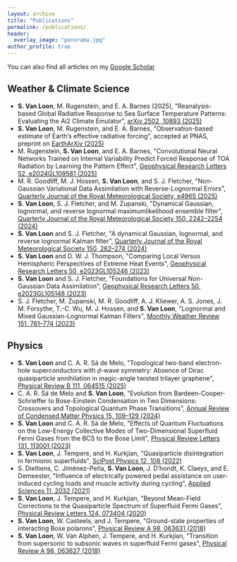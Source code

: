 ```yaml
---
layout: archive
title: "Publications"
permalink: /publications/
header:
  overlay_image: "panorama.jpg"
author_profile: true
---
```


You can also find all articles on my [Google Scholar](https://scholar.google.com/citations?user=6h7ft20AAAAJ&hl=en)

## Weather & Climate Science

* **S. Van Loon**, M. Rugenstein, and E. A. Barnes (2025), "Reanalysis-based Global Radiative Response to Sea Surface
Temperature Patterns: Evaluating the Ai2 Climate Emulator", [arXiv 2502, 10893 (2025)](https://doi.org/10.48550/arXiv.2502.10893)
* **S. Van Loon**, M. Rugenstein, and E. A. Barnes, "Observation-based estimate of Earth’s effective radiative forcing",
accepted at PNAS, preprint on [EarthArXiv (2025)](https://doi.org/10.31223/X5FM8P)
* M. Rugenstein, **S. Van Loon**, and E. A. Barnes, "Convolutional Neural Networks Trained on Internal Variability
Predict Forced Response of TOA Radiation by Learning the Pattern Effect", [Geophysical Research Letters 52,
e2024GL109581 (2025)](https://doi.org/10.1029/2024GL109581)
* M. R. Goodliff, M. J. Hossen, **S. Van Loon**, and S. J. Fletcher, "Non-Gaussian Variational Data Assimilation with
Reverse-Lognormal Errors", [Quarterly Journal of the Royal Meteorological Society, e4965 (2025)](https://doi.org/10.1002/qj.4965)
* **S. Van Loon**, S. J. Fletcher, and M. Zupanski, "Dynamical Gaussian, lognormal, and reverse lognormal maximumlikelihood
ensemble filter", [Quarterly Journal of the Royal Meteorological Society 150, 2242–2254 (2024)](https://doi.org/10.1002/qj.4706)
* **S. Van Loon** and S. J. Fletcher, "A dynamical Gaussian, lognormal, and reverse lognormal Kalman filter", [Quarterly
Journal of the Royal Meteorological Society 150, 262–274 (2024)](https://doi.org/10.1002/qj.4595)
* **S. Van Loon** and D. W. J. Thompson, "Comparing Local Versus Hemispheric Perspectives of Extreme Heat Events",
[Geophysical Research Letters 50, e2023GL105246 (2023)](https://doi.org/10.1029/2023GL105246)
* **S. Van Loon** and S. J. Fletcher, "Foundations for Universal Non-Gaussian Data Assimilation", [Geophysical Research
Letters 50, e2023GL105148 (2023)](https://doi.org/10.1029/2023GL105148)
* S. J. Fletcher, M. Zupanski, M. R. Goodliff, A. J. Kliewer, A. S. Jones, J. M. Forsythe, T.-C. Wu, M. J. Hossen, and
**S. Van Loon**, "Lognormal and Mixed Gaussian-Lognormal Kalman Filters", [Monthly Weather Review 151, 761–774
(2023)](https://doi.org/10.1175/MWR-D-22-0072.1)


## Physics
* **S. Van Loon** and C. A. R. Sá de Melo, "Topological two-band electron-hole superconductors with 𝑑-wave symmetry:
Absence of Dirac quasiparticle annihilation in magic-angle twisted trilayer graphene", [Physical Review B 111, 064515
(2025)](https://doi.org/10.1103/PhysRevB.111.064515)
* C. A. R. Sá de Melo and **S. Van Loon**, "Evolution from Bardeen-Cooper-Schrieffer to Bose-Einstein Condensation
in Two Dimensions: Crossovers and Topological Quantum Phase Transitions", [Annual Review of Condensed Matter
Physics 15, 109–129 (2024)](https://doi.org/10.1146/annurev-conmatphys-032922-115341)
* **S. Van Loon** and C. A. R. Sá de Melo, "Effects of Quantum Fluctuations on the Low-Energy Collective Modes of
Two-Dimensional Superfluid Fermi Gases from the BCS to the Bose Limit", [Physical Review Letters 131, 113001 (2023)](https://doi.org/10.1103/PhysRevLett.131.113001)
* **S. Van Loon**, J. Tempere, and H. Kurkjian, "Quasiparticle disintegration in fermionic superfluids", [SciPost Physics 12,
108 (2022)](https://doi.org/10.21468/SciPostPhys.12.3.108)
* S. Dieltiens, C. Jiménez-Peña, **S. Van Loon**, J. D’hondt, K. Claeys, and E. Demeester, "Influence of electrically
powered pedal assistance on user-induced cycling loads and muscle activity during cycling", [Applied Sciences 11,
2032 (2021)](https://doi.org/10.3390/app11052032)
* **S. Van Loon**, J. Tempere, and H. Kurkjian, "Beyond Mean-Field Corrections to the Quasiparticle Spectrum of
Superfluid Fermi Gases", [Physical Review Letters 124, 073404 (2020)](https://doi.org/10.1103/PhysRevLett.124.073404)
* **S. Van Loon**, W. Casteels, and J. Tempere, "Ground-state properties of interacting Bose polarons", [Physical Review A
98, 063631 (2018)](https://doi.org/10.1103/PhysRevA.98.063631)
* **S. Van Loon**, W. Van Alphen, J. Tempere, and H. Kurkjian, "Transition from supersonic to subsonic waves in
superfluid Fermi gases", [Physical Review A 98, 063627 (2018)](https://doi.org/10.1103/PhysRevA.98.063627)